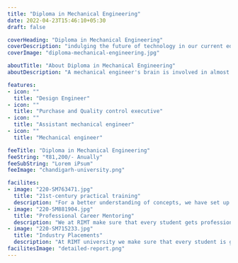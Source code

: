 ```yaml
---
title: "Diploma in Mechanical Engineering"
date: 2022-04-23T15:46:10+05:30
draft: false

coverHeading: "Diploma in Mechanical Engineering"
coverDescription: "indulging the future of technology in our current education"
coverImage: "diploma-mechanical-engineering.jpg"

aboutTitle: "About Diploma in Mechanical Engineering"
aboutDescription: "A mechanical engineer's brain is involved in almost everything that has to do with motion, whether it's a machine or a building. A study in mechanical engineering therefore provides students with this fundamental understanding of movement and the power/energy involved, making it feasible. This branch of engineering has the broadest breadth of study and the most career options of any other field. Mechanical engineering is used in the design and control of systems and processes in manufacturing plants, automobiles, aircrafts, machine tools, air conditioning, refrigeration, boilers, power plants, fuel processing, new material creation, process design, and the manufacture of a wide range of products ranging from home appliances to medical devices."

features:
- icon: ""
  title: "Design Engineer"
- icon: ""
  title: "Purchase and Quality control executive"
- icon: ""
  title: "Assistant mechanical engineer"
- icon: ""
  title: "Mechanical engineer"

feeTitle: "Diploma in Mechanical Engineering"
feeString: "₹81,200/- Anually"
feeSubString: "Lorem iPsum"
feeImage: "chandigarh-university.png"

facilites:
- image: "220-SM763471.jpg"
  title: "21st-century practical training"
  description: "For a better understanding of concepts, we have set up advanced 21st-century tools equipped with advanced training methods so that students can learn every concept practically in a better way."
- image: "220-SM881904.jpg"
  title: "Professional Career Mentoring"
  description: "We at RIMT make sure that every student gets professional career mentoring from the industry experts to set career targets & for this we have created a career & placement cell too."
- image: "220-SM715233.jpg"
  title: "Industry Placements"
  description: "At RIMT university we make sure that every student is getting placed, each year more than 500 companies visit the campus of RIMT to hire our brightest of the talents"
facilitesImage: "detailed-report.png"
---
```


